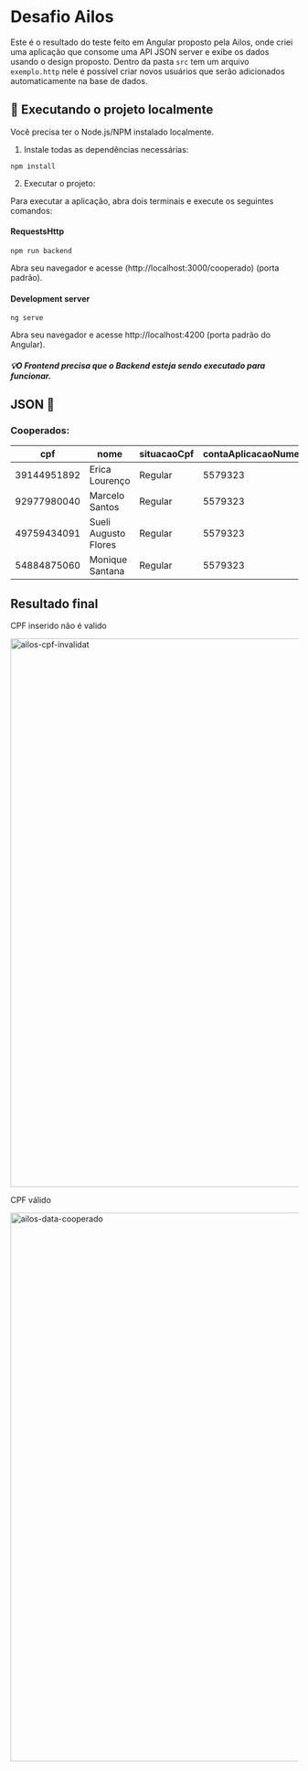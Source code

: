 # Desafio Ailos 

 Este é o resultado do teste feito em Angular proposto pela Ailos, onde criei uma aplicação  que consome uma API JSON server e exibe os dados usando o design proposto. Dentro da pasta `src` tem um arquivo `exemplo.http` nele é possível criar novos usuários que serão adicionados automaticamente na base de dados. 



## 🚀 Executando o projeto localmente
Você precisa ter o Node.js/NPM instalado localmente.

1) Instale todas as dependências necessárias:
```
npm install
```
2)  Executar o projeto:

Para executar a aplicação, abra dois terminais e execute os seguintes comandos:

#### RequestsHttp
```
npm run backend
```
Abra seu navegador e acesse (http://localhost:3000/cooperado) (porta padrão).

#### Development server
```
ng serve  
```
Abra seu navegador e acesse http://localhost:4200 (porta padrão do Angular).

##### 💡O Frontend precisa que o Backend esteja sendo executado para funcionar.





## JSON 💾

### Cooperados: 
|cpf|nome|situacaoCpf|contaAplicacaoNumero|contaCorrenteNumero|
| -------- | -------- | -------- |-------- | -------- |
|39144951892|Erica Lourenço|Regular|5579323|7784614
|92977980040|Marcelo Santos|Regular|5579323|7784614|
|49759434091|Sueli Augusto Flores|Regular|5579323|7784614|
|54884875060|Monique Santana|Regular|5579323|7784614|

## Resultado final
CPF inserido não é valido

<img width="960" alt="ailos-cpf-invalidat" src="https://user-images.githubusercontent.com/44852163/212986374-3f90ad45-51e1-4ee7-a0d8-33d6312fdb92.png"/>

CPF válido 

<img width="960" alt="ailos-data-cooperado" src="https://user-images.githubusercontent.com/44852163/212986233-c1cb6e4f-beb5-4b5e-b51c-22f6adeed39d.png"/>




